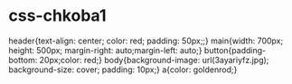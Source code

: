 # css-chkoba1
header{text-align: center;
color: red;
padding: 50px;;}
main{width: 700px;
    height: 500px;
    margin-right: auto;margin-left: auto;}
    button{padding-bottom: 20px;color: red;}
    body{background-image: url(3ayariyfz.jpg);
        background-size: cover; padding: 10px;}
a{color: goldenrod;}
